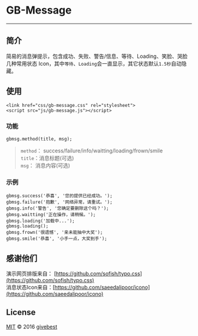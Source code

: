# GB-Message
----

## 简介

简易的消息弹提示，包含成功、失败、警告/信息、等待、Loading、笑脸、哭脸几种常用状态 Icon，其中`等待`、`Loading`会一直显示，其它状态默认`1.5秒`自动隐藏。   
  

## 使用


	<link href="css/gb-message.css" rel="stylesheet">     
	<script src="js/gb-message.js"></script> 


### 功能

	gbmsg.method(title, msg);   

> `method`： success/failure/info/waitting/loading/frown/smile    
> `title`：消息标题(可选)    
> `msg`： 消息内容(可选)


### 示例

	gbmsg.success('恭喜', '您的提供已经成功。');
	gbmsg.failure('抱歉', '网络异常，请重试。');
	gbmsg.info('警告', '您确定要删除这个吗？');
	gbmsg.waitting('正在操作，请稍候。');
	gbmsg.loading('加载中...');
	gbmsg.loading();
	gbmsg.frown('很遗憾', '亲未能抽中大奖');
	gbmsg.smile('恭喜', '小手一点，大奖到手');






## 感谢他们

演示网页排版来自： [https://github.com/sofish/typo.css](https://github.com/sofish/typo.css)       
消息状态Icon来自：[https://github.com/saeedalipoor/icono](https://github.com/saeedalipoor/icono)



## License

[MIT](./LICENSE) © 2016 [givebest](https://github.com/givebest)

 
